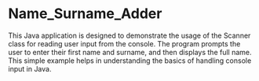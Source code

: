 # Name_Surname_Adder
This Java application is designed to demonstrate the usage of the Scanner class for reading user input from the console. The program prompts the user to enter their first name and surname, and then displays the full name. This simple example helps in understanding the basics of handling console input in Java.
